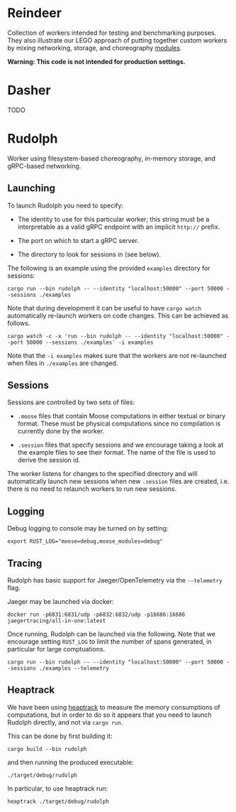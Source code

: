 # Reindeer

Collection of workers intended for testing and benchmarking purposes. They also illustrate our LEGO approach of putting together custom workers by mixing networking, storage, and choreography [modules](../modules).

**Warning: This code is not intended for production settings.**

# Dasher

TODO

# Rudolph

Worker using filesystem-based choreography, in-memory storage, and gRPC-based networking.

## Launching

To launch Rudolph you need to specify:

- The identity to use for this particular worker; this string must be a interpretable as a valid gRPC endpoint with an implicit `http://` prefix.

- The port on which to start a gRPC server.

- The directory to look for sessions in (see below).

The following is an example using the provided `examples` directory for sessions:

```
cargo run --bin rudolph -- --identity "localhost:50000" --port 50000 --sessions ./examples
```

Note that during development it can be useful to have `cargo watch` automatically re-launch workers on code changes. This can be achieved as follows.

```
cargo watch -c -x 'run --bin rudolph -- --identity "localhost:50000" --port 50000 --sessions ./examples' -i examples
```

Note that the `-i examples` makes sure that the workers are not re-launched when files in `./examples` are changed.

## Sessions

Sessions are controlled by two sets of files:

- `.moose` files that contain Moose computations in either textual or binary format. These must be physical computations since no compilation is currently done by the worker.

- `.session` files that specify sessions and we encourage taking a look at the example files to see their format. The name of the file is used to derive the session id.

The worker listens for changes to the specified directory and will automatically launch new sessions when new `.session` files are created, i.e. there is no need to relaunch workers to run new sessions.

## Logging

Debug logging to console may be turned on by setting:

```
export RUST_LOG="moose=debug,moose_modules=debug"
```

## Tracing

Rudolph has basic support for Jaeger/OpenTelemetry via the `--telemetry` flag.

Jaeger may be launched via docker:

```
docker run -p6831:6831/udp -p6832:6832/udp -p16686:16686 jaegertracing/all-in-one:latest
```

Once running, Rudolph can be launched via the following. Note that we encourage setting `RUST_LOG` to limit the number of spans generated, in particular for large comptuations.

```
cargo run --bin rudolph -- --identity "localhost:50000" --port 50000 --sessions ./examples --telemetry
```

## Heaptrack

We have been using [heaptrack](https://github.com/KDE/heaptrack) to measure the memory consumptions of computations,
but in order to do so it appears that you need to launch Rudolph directly, and not via `cargo run`.

This can be done by first building it:

```
cargo build --bin rudolph
```

and then running the produced executable:

```
./target/debug/rudolph
```

In particular, to use heaptrack run:

```
heaptrack ./target/debug/rudolph
```
